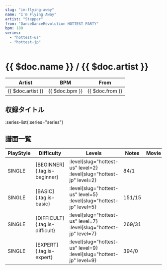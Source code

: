 ```yaml
---
slug: "im-flying-away"
name: "I'm Flying Away"
artist: "Stepper"
from: "DanceDanceRevolution HOTTEST PARTY"
bpm: 180
series:
  - "hottest-us"
  - "hottest-jp"
---
```


# {{ $doc.name }} / {{ $doc.artist }}

|Artist|BPM|From|
|------|---|----|
|{{ $doc.artist }}|{{ $doc.bpm }}|{{ $doc.from }}|

## 収録タイトル

:series-list{:series="series"}

## 譜面一覧

|PlayStyle|Difficulty|Levels|Notes|Movie|
|---------|----------|------|-----|-----|
|SINGLE|[BEGINNER]{.tag.is-beginner}|<div class="field is-grouped is-grouped-multiline"> :level{slug="hottest-us" level=2} :level{slug="hottest-jp" level=2}</div>|84/1||
|SINGLE|[BASIC]{.tag.is-basic}|<div class="field is-grouped is-grouped-multiline"> :level{slug="hottest-us" level=5} :level{slug="hottest-jp" level=5}</div>|151/15||
|SINGLE|[DIFFICULT]{.tag.is-difficult}|<div class="field is-grouped is-grouped-multiline"> :level{slug="hottest-us" level=7} :level{slug="hottest-jp" level=7}</div>|269/31||
|SINGLE|[EXPERT]{.tag.is-expert}|<div class="field is-grouped is-grouped-multiline"> :level{slug="hottest-us" level=9} :level{slug="hottest-jp" level=9}</div>|394/0||
